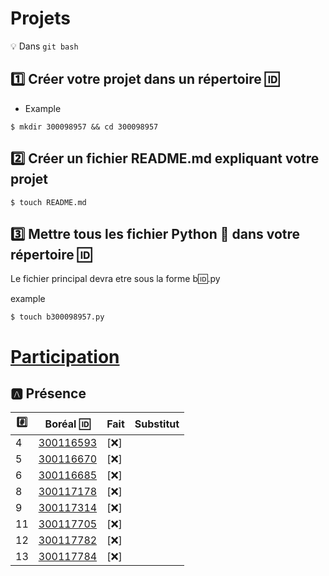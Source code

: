 # Projets 

:bulb: Dans `git bash`

## :one: Créer votre projet dans un répertoire :id:

* Example

```
$ mkdir 300098957 && cd 300098957
```

## :two: Créer un fichier README.md expliquant votre projet

```
$ touch README.md
```

## :three: Mettre tous les fichier Python :snake: dans votre répertoire :id:

Le fichier principal devra etre sous la forme b:id:.py

example

```
$ touch b300098957.py
```


# [Participation](.scripts/Participation.md)


## :a: Présence

|:hash:| Boréal :id:                | Fait               | Substitut    | 
|------|----------------------------|--------------------|-----|
| 4 | [300116593](300116593/b300116593.py) | [:x:] |     |
| 5 | [300116670](300116670/b300116670.py) | [:x:] |     |
| 6 | [300116685](300116685/b300116685.py) | [:x:] |     |
| 8 | [300117178](300117178/b300117178.py) | [:x:] |     |
| 9 | [300117314](300117314/b300117314.py) | [:x:] |     |
| 11 | [300117705](300117705/b300117705.py) | [:x:] |     |
| 12 | [300117782](300117782/b300117782.py) | [:x:] |     |
| 13 | [300117784](300117784/b300117784.py) | [:x:] |     |
